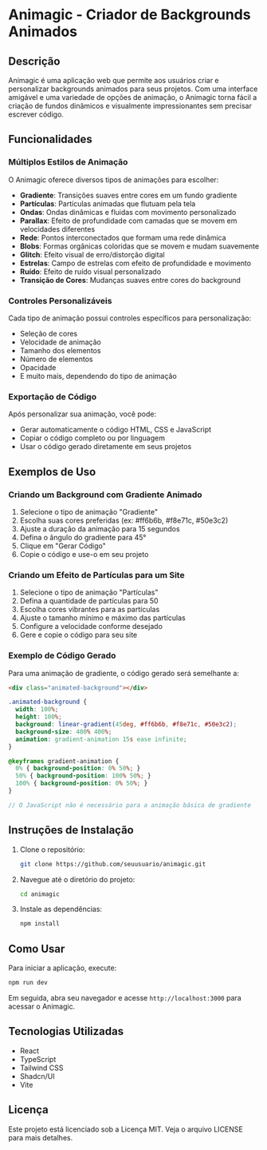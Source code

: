 
# Animagic - Criador de Backgrounds Animados

## Descrição

Animagic é uma aplicação web que permite aos usuários criar e personalizar backgrounds animados para seus projetos. Com uma interface amigável e uma variedade de opções de animação, o Animagic torna fácil a criação de fundos dinâmicos e visualmente impressionantes sem precisar escrever código.

## Funcionalidades

### Múltiplos Estilos de Animação

O Animagic oferece diversos tipos de animações para escolher:

- **Gradiente**: Transições suaves entre cores em um fundo gradiente
- **Partículas**: Partículas animadas que flutuam pela tela
- **Ondas**: Ondas dinâmicas e fluidas com movimento personalizado
- **Parallax**: Efeito de profundidade com camadas que se movem em velocidades diferentes
- **Rede**: Pontos interconectados que formam uma rede dinâmica
- **Blobs**: Formas orgânicas coloridas que se movem e mudam suavemente
- **Glitch**: Efeito visual de erro/distorção digital
- **Estrelas**: Campo de estrelas com efeito de profundidade e movimento
- **Ruído**: Efeito de ruído visual personalizado
- **Transição de Cores**: Mudanças suaves entre cores do background

### Controles Personalizáveis

Cada tipo de animação possui controles específicos para personalização:

- Seleção de cores
- Velocidade de animação
- Tamanho dos elementos
- Número de elementos
- Opacidade
- E muito mais, dependendo do tipo de animação

### Exportação de Código

Após personalizar sua animação, você pode:

- Gerar automaticamente o código HTML, CSS e JavaScript
- Copiar o código completo ou por linguagem
- Usar o código gerado diretamente em seus projetos

## Exemplos de Uso

### Criando um Background com Gradiente Animado

1. Selecione o tipo de animação "Gradiente"
2. Escolha suas cores preferidas (ex: #ff6b6b, #f8e71c, #50e3c2)
3. Ajuste a duração da animação para 15 segundos
4. Defina o ângulo do gradiente para 45°
5. Clique em "Gerar Código"
6. Copie o código e use-o em seu projeto

### Criando um Efeito de Partículas para um Site

1. Selecione o tipo de animação "Partículas"
2. Defina a quantidade de partículas para 50
3. Escolha cores vibrantes para as partículas
4. Ajuste o tamanho mínimo e máximo das partículas
5. Configure a velocidade conforme desejado
6. Gere e copie o código para seu site

### Exemplo de Código Gerado

Para uma animação de gradiente, o código gerado será semelhante a:

```html
<div class="animated-background"></div>
```

```css
.animated-background {
  width: 100%;
  height: 100%;
  background: linear-gradient(45deg, #ff6b6b, #f8e71c, #50e3c2);
  background-size: 400% 400%;
  animation: gradient-animation 15s ease infinite;
}

@keyframes gradient-animation {
  0% { background-position: 0% 50%; }
  50% { background-position: 100% 50%; }
  100% { background-position: 0% 50%; }
}
```

```javascript
// O JavaScript não é necessário para a animação básica de gradiente
```

## Instruções de Instalação

1. Clone o repositório:
   ```bash
   git clone https://github.com/seuusuario/animagic.git
   ```
2. Navegue até o diretório do projeto:
   ```bash
   cd animagic
   ```
3. Instale as dependências:
   ```bash
   npm install
   ```

## Como Usar

Para iniciar a aplicação, execute:

```bash
npm run dev
```

Em seguida, abra seu navegador e acesse `http://localhost:3000` para acessar o Animagic.

## Tecnologias Utilizadas

- React
- TypeScript
- Tailwind CSS
- Shadcn/UI
- Vite

## Licença

Este projeto está licenciado sob a Licença MIT. Veja o arquivo LICENSE para mais detalhes.
